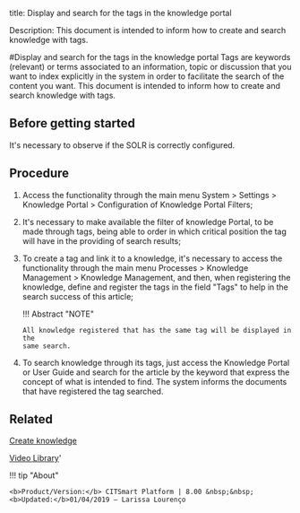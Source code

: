 title: Display and search for the tags in the knowledge portal

Description: This document is intended to inform how to create and search knowledge with tags.

#Display and search for the tags in the knowledge portal
Tags are keywords (relevant) or terms associated to an information, topic or discussion that you want to index explicitly in the system in order to facilitate the search of the content you want.
This document is intended to inform how to create and search knowledge with tags.

Before getting started
--------------------------

It's necessary to observe if the SOLR is correctly configured.

Procedure
-------------

1.  Access the functionality through the main menu System \> Settings \>
    Knowledge Portal \> Configuration of Knowledge Portal Filters;

2.  It's necessary to make available the filter of knowledge Portal, to be made
    through tags, being able to order in which critical position the tag will
    have in the providing of search results;

3.  To create a tag and link it to a knowledge, it's necessary to access the
    functionality through the main menu Processes \> Knowledge Management \>
    Knowledge Management, and then, when registering the knowledge, define and
    register the tags in the field "Tags" to help in the search success of this
    article;

    !!! Abstract "NOTE"  

        All knowledge registered that has the same tag will be displayed in the
        same search.


4.  To search knowledge through its tags, just access the Knowledge Portal or
    User Guide and search for the article by the keyword that express the
    concept of what is intended to find. The system informs the documents that
    have registered the tag searched.

Related
-----------

[Create knowledge](/en-us/citsmart-platform-8/processes/knowledge/use/create-knowledge.html)

<i class='fa fa-youtube-play  fa-2x' style='color:#97ce17;vertical-align: middle;'> </i> [Video Library](https://www.youtube.com/playlist?list=PLB5qK2uzf2RPrJlfrg8kcSk7iorkZwCWq)'

!!! tip "About"

    <b>Product/Version:</b> CITSmart Platform | 8.00 &nbsp;&nbsp;
    <b>Updated:</b>01/04/2019 – Larissa Lourenço

